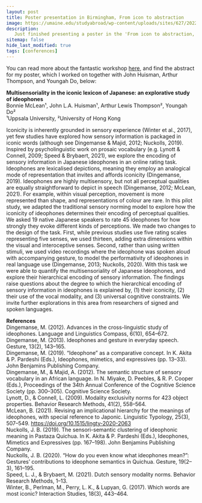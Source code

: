 ```yaml
---
layout: post
title: Poster presentation in Birmingham, From icon to abstraction
image: https://umaine.edu/studyabroad/wp-content/uploads/sites/627/2022/03/Birmingham-University.png
description: 
   Just finished presenting a poster in the 'From icon to abstraction, how iconicity shapes the lexicon' workshop in Birmingham. Had a great time talking about iconicity with likeminded people!
sitemap: false
hide_last_modified: true
tags: [conferences]
---
```


You can read more about the fantastic workshop [here](https://www.birmingham.ac.uk/schools/edacs/departments/englishlanguage/events/2023/from-icon-to-abstraction-how-iconicity-shapes-the-lexicon.aspx), and find the abstract for my poster, which I worked on together with John Huisman, Arthur Thompson, and Youngah Do, below:

<!--more-->

**Multisensoriality in the iconic lexicon of Japanese: an explorative study of ideophones**  
Bonnie McLean¹, John L.A. Huisman¹, Arthur Lewis Thompson², Youngah Do²   
¹Uppsala University, ²University of Hong Kong    

Iconicity is inherently grounded in sensory experience (Winter et al., 2017), yet few studies have explored how sensory information is packaged in iconic words (although see Dingemanse & Majid, 2012; Nuckolls, 2019). Inspired by psycholinguistic work on prosaic vocabulary (e.g. Lynott & Connell, 2009; Speed & Brybaert, 2021), we explore the encoding of sensory information in Japanese ideophones in an online rating task. Ideophones are lexicalised depictions, meaning they employ an analogical mode of representation that invites and affords iconicity (Dingemanse, 2019). Ideophones are highly multisensory, but not all perceptual qualities are equally straightforward to depict in speech (Dingemanse, 2012; McLean, 2021). For example, within visual perception, movement is more represented than shape, and representations of colour are rare. In this pilot study, we adapted the traditional sensory norming model to explore how the iconicity of ideophones determines their encoding of perceptual qualities. We asked 19 native Japanese speakers to rate 45 ideophones for how strongly they evoke different kinds of perceptions. We made two changes to the design of the task. First, while previous studies use five rating scales representing five senses, we used thirteen, adding extra dimensions within the visual and interoceptive senses. Second, rather than using written stimuli, we used video recordings where the ideophone was spoken aloud with accompanying gesture, to model the performativity of ideophones in real language use (Dingemanse, 2013; Nuckolls, 2020). With this task we were able to quantify the multisensoriality of Japanese ideophones, and explore their hierarchical encoding of sensory information. The findings raise questions about the degree to which the hierarchical encoding of sensory information in ideophones is explained by, (1) their iconicity, (2) their use of the vocal modality, and (3) universal cognitive constraints. We invite further explorations in this area from researchers of signed and spoken languages. 

**References**    
Dingemanse, M. (2012). Advances in the cross-linguistic study of ideophones. Language and Linguistics Compass, 6(10), 654–672.  
Dingemanse, M. (2013). Ideophones and gesture in everyday speech. Gesture, 13(2), 143–165.  
Dingemanse, M. (2019). “Ideophone” as a comparative concept. In K. Akita & P. Pardeshi (Eds.), Ideophones, mimetics, and expressives (pp. 13–33). John Benjamins Publishing Company.  
Dingemanse, M., & Majid, A. (2012). The semantic structure of sensory vocabulary in an African language. In N. Miyake, D. Peebles, & R. P. Cooper (Eds.), Proceedings of the 34th Annual Conference of the Cognitive Science Society (pp. 300–305). Cognitive Science Society.  
Lynott, D., & Connell, L. (2009). Modality exclusivity norms for 423 object properties. Behavior Research Methods, 41(2), 558–564.  
McLean, B. (2021). Revising an implicational hierarchy for the meanings of ideophones, with special reference to Japonic. Linguistic Typology, 25(3), 507–549. https://doi.org/10.1515/lingty-2020-2063  
Nuckolls, J. B. (2019). The sensori-semantic clustering of ideophonic meaning in Pastaza Quichua. In K. Akita & P. Pardeshi (Eds.), Ideophones, Mimetics and Expressives (pp. 167–198). John Benjamins Publishing Company.  
Nuckolls, J. B. (2020). “How do you even know what ideophones mean?”: Gestures’ contributions to ideophone semantics in Quichua. Gesture, 19(2–3), 161–195.  
Speed, L. J., & Brybaert, M. (2021). Dutch sensory modality norms. Behavior Research Methods, 1–13.  
Winter, B., Perlman, M., Perry, L. K., & Lupyan, G. (2017). Which words are most iconic? Interaction Studies, 18(3), 443–464.  



